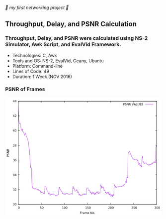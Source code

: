 ###### :rocket: my first networking project :rocket:
## Throughput, Delay, and PSNR Calculation
### Throughput, Delay, and PSNR were calculated using NS-2 Simulator, Awk Script, and EvalVid Framework.

*  Technologies: C, Awk
*  Tools and OS: NS-2, EvalVid, Geany, Ubuntu
*  Platform: Command-line
*  Lines of Code: 49
*  Duration: 1 Week (NOV 2016)

### PSNR of Frames

![psnr](psnr.png)
